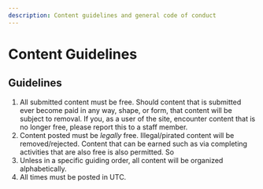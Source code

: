 ```yaml
---
description: Content guidelines and general code of conduct
---
```


# Content Guidelines

## Guidelines

1. All submitted content must be free. Should content that is submitted ever become paid in any way, shape, or form, that content will be subject to removal. If you, as a user of the site, encounter content that is no longer free, please report this to a staff member.
2. Content posted must be _legally_ free. Illegal/pirated content will be removed/rejected. Content that can be earned such as via completing activities that are also free is also permitted. So 
3. Unless in a specific guiding order, all content will be organized alphabetically. 
4. All times must be posted in UTC. 

